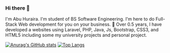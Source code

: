 ### Hi there 👋

I'm Abu Huraira. I'm student of BS Software Engineering. I'm here to do Full-Stack Web development for you on your business. 🥇 Over 0.5 years, I have developed a websites using Laravel, PHP, Java, Js, Bootstrap, CSS3, and HTML5 including some my university projects and personal project.

[![Anurag's GitHub stats](https://github-readme-stats.vercel.app/api?username=iamhuraira)](https://github.com/iamhuraira/github-readme-stats)
[![Top Langs](https://github-readme-stats.vercel.app/api/top-langs/?username=iamhuraira)](https://github.com/iamhuraira/github-readme-stats)

